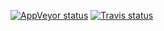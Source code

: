 [![AppVeyor status](https://ci.appveyor.com/api/projects/status/30mv0428ueg57mt8/branch/master?svg=true)](https://ci.appveyor.com/project/MarkTiedemann/win-ci-playground/branch/master) [![Travis status](https://api.travis-ci.org/MarkTiedemann/win-ci-playground.svg?branch=master)](https://api.travis-ci.org/MarkTiedemann/win-ci-playground)
